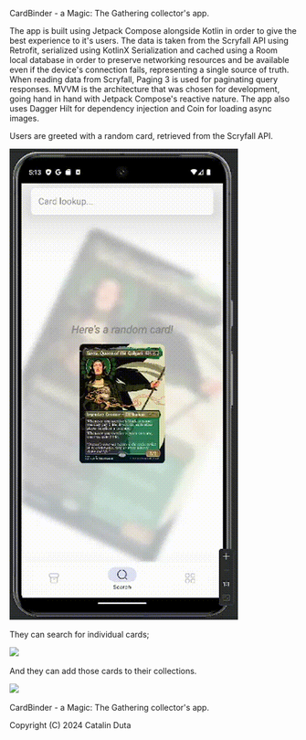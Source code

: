CardBinder - a Magic: The Gathering collector's app.

The app is built using Jetpack Compose alongside Kotlin in order to give the best experience to it's users. The data is taken from the Scryfall API using Retrofit, serialized using KotlinX Serialization and cached using a Room local database in order to preserve networking resources and be available even if the device's connection fails, representing a single source of truth. When reading data from Scryfall, Paging 3 is used for paginating query responses. MVVM is the architecture that was chosen for development, going hand in hand with Jetpack Compose's reactive nature. The app also uses Dagger Hilt for dependency injection and Coin for loading async images.
  
Users are greeted with a random card, retrieved from the Scryfall API.

![](https://github.com/dutaci28/CardBinder/blob/master/gifs/search%20page%20random%20card.gif)

They can search for individual cards;

![](https://github.com/dutaci28/CardBinder/blob/master/gifs/search%20individual%20card.gif)

And they can add those cards to their collections.

![](https://github.com/dutaci28/CardBinder/blob/master/gifs/collection%20pager.gif)

CardBinder - a Magic: The Gathering collector's app.

Copyright (C) 2024  Catalin Duta
